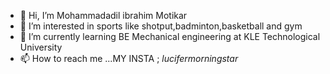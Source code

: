 - 👋 Hi, I’m Mohammadadil ibrahim Motikar
- 👀 I’m interested in sports like shotput,badminton,basketball and gym
- 🌱 I’m currently learning BE Mechanical engineering at KLE Technological University
- 📫 How to reach me ...MY INSTA ; _lucifermorningstar_                                                                                                                                                                                                                                                                                                                                                                                                                                                                                                                                                                                                                                                                     
